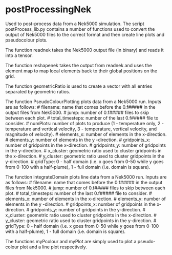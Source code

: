 # postProcessingNek
Used to post-process data from a Nek5000 simulation.  The script postProcess_lib.py contains a number of functions used to convert the output of Nek5000 files to the correct format and then create line plots and pseudocolour plots.

The function readnek takes the Nek5000 output file (in binary) and reads it into a tensor.

The function reshapenek takes the output from readnek and uses the element map to map local elements back to their global positions on the grid.

The function geometricRatio is used to create a vector with all entries separated by geometric ratios.

The function PseudoColourPlotting plots data from a Nek5000 run.  Inputs are as follows:
	# filename: name that comes before the 0.f##### in the output files from Nek5000.
	# jump: number of 0.f##### files to skip between each plot.
	# total_timesteps: number of the last 0.f##### file to consider.
	# numPlots: number of plots to produce (1 - temperature only, 2 - temperature and vertical velocity, 3 - temperature, vertical velocity, and magnitude of velocity).
	# elements_x: number of elements in the x-direction.
	# elements_y: number of elements in the y -direction.
	# gridpoints_x: number of gridpoints in the x-direction.
	# gridpoints_y: number of gridpoints in the y-direction.
	# x_cluster: geometric ratio used to cluster gridpoints in the x-direction.
	# y_cluster: geometric ratio used to cluster gridpoints in the y-direction.
	# gridType: 0 - half domain (i.e. x goes from 0-50 while y goes from 0-100 with a half-plume), 1 - full domain (i.e. domain is square).

The function integrateDomain plots line data from a Nek5000 run.  Inputs are as follows:
        # filename: name that comes before the 0.f##### in the output files from Nek5000.
        # jump: number of 0.f##### files to skip between each plot.
        # total_timesteps: number of the last 0.f##### file to consider.
        # elements_x: number of elements in the x-direction.
        # elements_y: number of elements in the y -direction.
        # gridpoints_x: number of gridpoints in the x-direction.
        # gridpoints_y: number of gridpoints in the y-direction.
        # x_cluster: geometric ratio used to cluster gridpoints in the x-direction.
        # y_cluster: geometric ratio used to cluster gridpoints in the y-direction.
	# gridType: 0 - half domain (i.e. x goes from 0-50 while y goes from 0-100 with a half-plume), 1 - full domain (i.e. domain is square).

The functions myPcolour and myPlot are simply used to plot a pseudo-colour plot and a line plot respectively.
